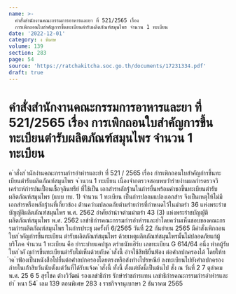 ```yaml
---
name: >-
  คำสั่งสำนักงานคณะกรรมการอาหารและยา ที่ 521/2565 เรื่อง
  การเพิกถอนใบสำคัญการขึ้นทะเบียนตำรับผลิตภัณฑ์สมุนไพร จำนวน 1 ทะเบียน
date: '2022-12-01'
category: ง พิเศษ
volume: 139
section: 283
page: 54
source: 'https://ratchakitcha.soc.go.th/documents/17231334.pdf'
draft: true
---
```


# คำสั่งสำนักงานคณะกรรมการอาหารและยา ที่ 521/2565 เรื่อง การเพิกถอนใบสำคัญการขึ้นทะเบียนตำรับผลิตภัณฑ์สมุนไพร จำนวน 1 ทะเบียน

ค ําสั่งส ํานักงํานคณะกรรมกํารอําหํารและยํา ที่ 521 / 2565 เรื่อง กํารเพิกถอนใบสําคัญกํารขึ้นทะเบียนตํารับผลิตภัณฑ์สมุนไพร จ ํานวน 1 ทะเบียน เนื่องจํากตรวจสอบพบว่ํารํายงํานผลกํารตรวจวิเครําะห์กํารปนเปื้อนเชื้อจุลินทรีย์ ที่ใช้เป็น เอกสํารหลักฐํานในกํารยื่นพร้อมคําขอขึ้นทะเบียนตํารับผลิตภัณฑ์สมุนไพร (แบบ ทบ. 1) จํานวน 1 ทะเบียน เป็นกํารปลอมแปลงเอกสําร จึงเป็นเหตุให้ไม่มีเอกสํารหรือหลักฐํานที่เกี่ยวข้อง ด้ํานควํามปลอดภัยตํามรํายกํารที่กําหนดไว้ในมําตรํา 36 แห่งพระรําชบัญญัติผลิตภัณฑ์สมุนไพร พ.ศ. 2562 อําศัยอํานําจตํามมําตรํา 43 (3) แห่งพระรําชบัญญัติผลิตภัณฑ์สมุนไพร พ.ศ. 2562 เลขําธิกํารคณะกรรมกํารอําหํารและยําโดยควํามเห็นชอบของคณะกรรมกํารผลิตภัณฑ์สมุนไพร ในกํารประชุ มครั้งที่ 6/2565 วันที่ 22 กันยํายน 2565 มีคําสั่งเพิกถอนใบส ําคัญกํารขึ้นทะเบียน ตํารับผลิตภัณฑ์สมุนไพร ด้วยเหตุผลิตภัณฑ์สมุนไพรนั้นไม่ปลอดภัยแก่ผู้บริโภค จํานวน 1 ทะเบียน คือ ยําระบํายแคปซูล ตรําธนัทเฮิร์บ เลขทะเบียน G 614/64 อนึ่ง หํากผู้รับใบส ําคั ญกํารขึ้นทะเบียนตํารับไม่เห็นด้วยกับค ําสั่งนี้ อําจใช้สิทธิยื่นฟ้อง ต่อศําลปกครองได้ โดยให้ท ําค ําฟ้องเป็นหนังสือไปยื่นต่อศําลปกครองโดยตรงหรือส่งทํางไปรษณีย์ ลงทะเบียนไปยังศําลปกครองภํายในเก้ําสิบวันนับตั้งแต่วันที่ได้รับแจ้งค ําสั่งนี้ ทั้งนี้ ตั้งแต่บัดนี้เป็นต้นไป สั่ง ณ วันที่ 2 7 ตุลําคม พ.ศ. 25 6 5 สุรโชค ต่ํางวิวัฒน์ รองเลขําธิกําร รักษํารําชกํารแทน เลขําธิกํารคณะกรรมกํารอําหํารและยํา ้ หนา 54 ่ เลม 139 ตอนพิเศษ 283 ง ราชกิจจานุเบกษา 2 ธันวาคม 2565
